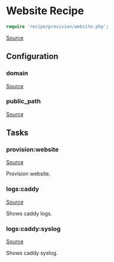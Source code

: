 <!-- DO NOT EDIT THIS FILE! -->
<!-- Instead edit recipe/provision/website.php -->
<!-- Then run bin/docgen -->

# Website Recipe

```php
require 'recipe/provision/website.php';
```

[Source](/recipe/provision/website.php)


## Configuration
### domain
[Source](https://github.com/deployphp/deployer/blob/master/recipe/provision/website.php#L4)





### public_path
[Source](https://github.com/deployphp/deployer/blob/master/recipe/provision/website.php#L8)






## Tasks

### provision:website
[Source](https://github.com/deployphp/deployer/blob/master/recipe/provision/website.php#L13)

Provision website.




### logs:caddy
[Source](https://github.com/deployphp/deployer/blob/master/recipe/provision/website.php#L82)

Shows caddy logs.




### logs:caddy:syslog
[Source](https://github.com/deployphp/deployer/blob/master/recipe/provision/website.php#L87)

Shows caddy syslog.





